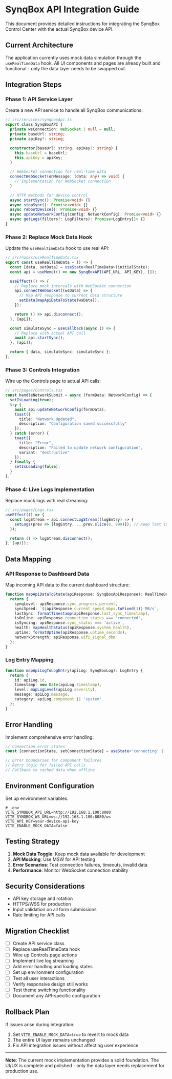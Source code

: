 # SynqBox API Integration Guide

This document provides detailed instructions for integrating the SynqBox Control Center with the actual SynqBox device API.

## Current Architecture

The application currently uses mock data simulation through the `useRealTimeData` hook. All UI components and pages are already built and functional - only the data layer needs to be swapped out.

## Integration Steps

### Phase 1: API Service Layer

Create a new API service to handle all SynqBox communications:

```typescript
// src/services/synqboxApi.ts
export class SynqBoxAPI {
  private wsConnection: WebSocket | null = null;
  private baseUrl: string;
  private apiKey?: string;

  constructor(baseUrl: string, apiKey?: string) {
    this.baseUrl = baseUrl;
    this.apiKey = apiKey;
  }

  // WebSocket connection for real-time data
  connectWebSocket(onMessage: (data: any) => void) {
    // Implementation for WebSocket connection
  }

  // HTTP methods for device control
  async startSync(): Promise<void> {}
  async stopSync(): Promise<void> {}
  async rebootDevice(): Promise<void> {}
  async updateNetworkConfig(config: NetworkConfig): Promise<void> {}
  async getLogs(filters?: LogFilters): Promise<LogEntry[]> {}
}
```

### Phase 2: Replace Mock Data Hook

Update the `useRealTimeData` hook to use real API:

```typescript
// src/hooks/useRealTimeData.tsx
export const useRealTimeData = () => {
  const [data, setData] = useState<RealTimeData>(initialState);
  const api = useMemo(() => new SynqBoxAPI(API_URL, API_KEY), []);

  useEffect(() => {
    // Replace mock intervals with WebSocket connection
    api.connectWebSocket((wsData) => {
      // Map API response to current data structure
      setData(mapApiDataToState(wsData));
    });

    return () => api.disconnect();
  }, [api]);

  const simulateSync = useCallback(async () => {
    // Replace with actual API call
    await api.startSync();
  }, [api]);

  return { data, simulateSync: simulateSync };
};
```

### Phase 3: Controls Integration

Wire up the Controls page to actual API calls:

```typescript
// src/pages/Controls.tsx
const handleNetworkSubmit = async (formData: NetworkConfig) => {
  setIsLoading(true);
  try {
    await api.updateNetworkConfig(formData);
    toast({
      title: "Network Updated",
      description: "Configuration saved successfully"
    });
  } catch (error) {
    toast({
      title: "Error",
      description: "Failed to update network configuration",
      variant: "destructive"
    });
  } finally {
    setIsLoading(false);
  }
};
```

### Phase 4: Live Logs Implementation

Replace mock logs with real streaming:

```typescript
// src/pages/Logs.tsx
useEffect(() => {
  const logStream = api.connectLogStream((logEntry) => {
    setLogs(prev => [logEntry, ...prev.slice(0, 999)]); // Keep last 1000
  });

  return () => logStream.disconnect();
}, [api]);
```

## Data Mapping

### API Response to Dashboard Data

Map incoming API data to the current dashboard structure:

```typescript
function mapApiDataToState(apiResponse: SynqBoxApiResponse): RealTimeData {
  return {
    synqLevel: apiResponse.sync_progress_percent,
    syncSpeed: `${apiResponse.current_speed_mbps.toFixed(1)} MB/s`,
    lastSync: formatTimestamp(apiResponse.last_sync_timestamp),
    isOnline: apiResponse.connection_status === 'connected',
    isSyncing: apiResponse.sync_status === 'active',
    health: mapHealthStatus(apiResponse.system_health),
    uptime: formatUptime(apiResponse.uptime_seconds),
    networkStrength: apiResponse.wifi_signal_dbm
  };
}
```

### Log Entry Mapping

```typescript
function mapApiLogToLogEntry(apiLog: SynqBoxLog): LogEntry {
  return {
    id: apiLog.id,
    timestamp: new Date(apiLog.timestamp),
    level: mapLogLevel(apiLog.severity),
    message: apiLog.message,
    category: apiLog.component || 'system'
  };
}
```

## Error Handling

Implement comprehensive error handling:

```typescript
// Connection error states
const [connectionState, setConnectionState] = useState<'connecting' | 'connected' | 'disconnected' | 'error'>('disconnected');

// Error boundaries for component failures
// Retry logic for failed API calls
// Fallback to cached data when offline
```

## Environment Configuration

Set up environment variables:

```env
# .env
VITE_SYNQBOX_API_URL=http://192.168.1.100:8080
VITE_SYNQBOX_WS_URL=ws://192.168.1.100:8080/ws
VITE_API_KEY=your-device-api-key
VITE_ENABLE_MOCK_DATA=false
```

## Testing Strategy

1. **Mock Data Toggle**: Keep mock data available for development
2. **API Mocking**: Use MSW for API testing
3. **Error Scenarios**: Test connection failures, timeouts, invalid data
4. **Performance**: Monitor WebSocket connection stability

## Security Considerations

- API key storage and rotation
- HTTPS/WSS for production
- Input validation on all form submissions
- Rate limiting for API calls

## Migration Checklist

- [ ] Create API service class
- [ ] Replace useRealTimeData hook
- [ ] Wire up Controls page actions
- [ ] Implement live log streaming
- [ ] Add error handling and loading states
- [ ] Set up environment configuration
- [ ] Test all user interactions
- [ ] Verify responsive design still works
- [ ] Test theme switching functionality
- [ ] Document any API-specific configuration

## Rollback Plan

If issues arise during integration:

1. Set `VITE_ENABLE_MOCK_DATA=true` to revert to mock data
2. The entire UI layer remains unchanged
3. Fix API integration issues without affecting user experience

---

**Note**: The current mock implementation provides a solid foundation. The UI/UX is complete and polished - only the data layer needs replacement for production use.